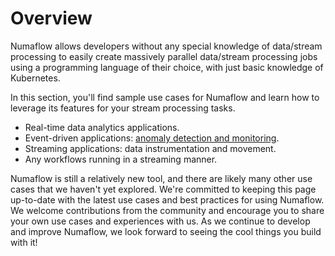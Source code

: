 # Overview

Numaflow allows developers without any special knowledge of data/stream processing to easily create massively parallel data/stream processing jobs using a programming language of their choice, with just basic knowledge of Kubernetes.

In this section, you'll find sample use cases for Numaflow and learn how to leverage its features for your stream processing tasks. 

- Real-time data analytics applications.  
- Event-driven applications: [anomaly detection and monitoring](./monitoring-and-observability.md).  
- Streaming applications: data instrumentation and movement.  
- Any workflows running in a streaming manner.   


Numaflow is still a relatively new tool, and there are likely many other use cases that we haven't yet explored. We're committed to keeping this page up-to-date with the latest use cases and best practices for using Numaflow. We welcome contributions from the community and encourage you to share your own use cases and experiences with us. As we continue to develop and improve Numaflow, we look forward to seeing the cool things you build with it!